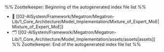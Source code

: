 %% Zoottelkeeper: Beginning of the autogenerated index file list  %%
- 📄 [[02-AISystem/Framework/Megatron/Megatron-Lib/1_Core_Architecture/Model_Implementation/Mixture_of_Expert_MoE|Mixture_of_Expert_MoE]]
- 🗂️ [[02-AISystem/Framework/Megatron/Megatron-Lib/1_Core_Architecture/Model_Implementation/assets/assets|assets]]
%% Zoottelkeeper: End of the autogenerated index file list  %%
